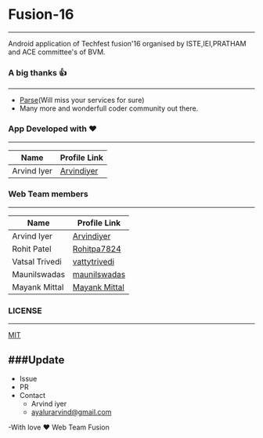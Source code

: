 # Fusion-16
------
Android application of  Techfest fusion'16 organised by ISTE,IEI,PRATHAM and ACE committee's of BVM.

### A big thanks :thumbsup:
------
- [Parse](http://parse.com/)(Will miss your services for sure)
- Many more and wonderfull coder community out there.


### App Developed with :heart:
------
Name 			| 	Profile Link
------------ 	| -------------
Arvind Iyer		| [Arvindiyer](https://github.com/arvindiyer)  


### Web Team members
------
Name 			| 	Profile Link
------------ 	| -------------
Arvind Iyer		| [Arvindiyer](https://github.com/arvindiyer)  
Rohit Patel 	| [Rohitpa7824](https://github.com/Rohitpa7824)
Vatsal Trivedi| [vattytrivedi](https://github.com/vattytrivedi)
Maunilswadas	| [maunilswadas](https://github.com/maunilswadas)
Mayank Mittal | [Mayank Mittal](mittalmayank.bvm@gmail.com)

### LICENSE 
------
[MIT](https://github.com/Team-ISTE/Fusion-Android-App/blob/master/LICENSE%20.md)

###Update
------
- Issue
- PR
- Contact
  -  Arvind iyer
    - ayalurarvind@gmail.com

-With love :heart: Web Team Fusion

